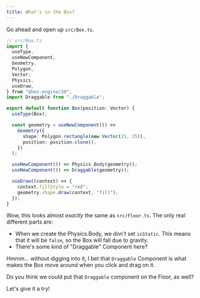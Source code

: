 ```yaml
---
title: What's in the Box?
---
```


Go ahead and open up `src/Box.ts`.

```ts
// src/Box.ts
import {
  useType,
  useNewComponent,
  Geometry,
  Polygon,
  Vector,
  Physics,
  useDraw,
} from "@hex-engine/2d";
import Draggable from "./Draggable";

export default function Box(position: Vector) {
  useType(Box);

  const geometry = useNewComponent(() =>
    Geometry({
      shape: Polygon.rectangle(new Vector(25, 25)),
      position: position.clone(),
    })
  );

  useNewComponent(() => Physics.Body(geometry));
  useNewComponent(() => Draggable(geometry));

  useDraw((context) => {
    context.fillStyle = "red";
    geometry.shape.draw(context, "fill");
  });
}
```

Wow, this looks almost _exactly_ the same as `src/Floor.ts`. The only real different parts are:

- When we create the Physics.Body, we _don't_ set `isStatic`. This means that it will be `false`, so the Box will fall due to gravity.
- There's some kind of "Draggable" Component here?

Hmmm... without digging into it, I bet that `Draggable` Component is what makes the Box move around when you click and drag on it.

Do you think we could put that `Draggable` component on the Floor, as well?

Let's give it a try!
